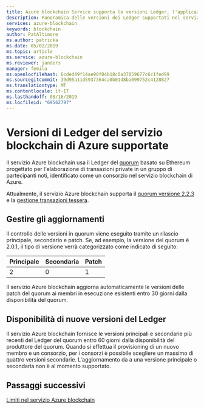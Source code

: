 ```yaml
---
title: Azure blockchain Service supporta le versioni Ledger, l'applicazione di patch e l'aggiornamento
description: Panoramica delle versioni dei Ledger supportati nel servizio Azure blockchain, inclusi i criteri riguardanti l'applicazione di patch ai sistemi e gli aggiornamenti gestiti dall'utente e gestiti dal sistema.
services: azure-blockchain
keywords: blockchain
author: PatAltimore
ms.author: patricka
ms.date: 05/02/2019
ms.topic: article
ms.service: azure-blockchain
ms.reviewer: janders
manager: femila
ms.openlocfilehash: 6cded49f14ae90f84b18c0a37059677c6c1fed99
ms.sourcegitcommit: 39d95a11d5937364ca0b01d8ba099752c4128827
ms.translationtype: MT
ms.contentlocale: it-IT
ms.lasthandoff: 08/16/2019
ms.locfileid: "69562797"
---
```

# <a name="supported-azure-blockchain-service-ledger-versions"></a>Versioni di Ledger del servizio blockchain di Azure supportate

Il servizio Azure blockchain usa il Ledger del [quorum](https://www.goquorum.com/developers) basato su Ethereum progettato per l'elaborazione di transazioni private in un gruppo di partecipanti noti, identificato come un consorzio nel servizio blockchain di Azure.

Attualmente, il servizio Azure blockchain supporta il [quorum versione 2.2.3](https://github.com/jpmorganchase/quorum/releases/tag/v2.2.3) e la [gestione transazioni tessera](https://github.com/jpmorganchase/tessera).

## <a name="managing-updates-and-upgrades"></a>Gestire gli aggiornamenti

Il controllo delle versioni in quorum viene eseguito tramite un rilascio principale, secondario e patch. Se, ad esempio, la versione del quorum è 2.0.1, il tipo di versione verrà categorizzato come indicato di seguito:

|Principale | Secondaria  | Patch  |
| :--- | :----- | :----- |
| 2 | 0 | 1 | 

Il servizio Azure blockchain aggiorna automaticamente le versioni delle patch del quorum ai membri in esecuzione esistenti entro 30 giorni dalla disponibilità del quorum.

## <a name="availability-of-new-ledger-versions"></a>Disponibilità di nuove versioni del Ledger

Il servizio Azure blockchain fornisce le versioni principali e secondarie più recenti del Ledger del quorum entro 60 giorni dalla disponibilità del produttore del quorum. Quando si effettua il provisioning di un nuovo membro e un consorzio, per i consorzi è possibile scegliere un massimo di quattro versioni secondarie. L'aggiornamento da a una versione principale o secondaria non è al momento supportato.

## <a name="next-steps"></a>Passaggi successivi

[Limiti nel servizio Azure blockchain](limits.md)
